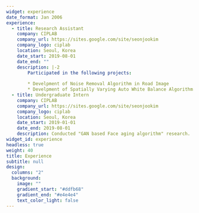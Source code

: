 ```yaml
---
widget: experience
date_format: Jan 2006
experience:
  - title: Research Assistant
    company: CIPLAB
    company_url: https://sites.google.com/site/seonjookim
    company_logo: ciplab
    location: Seoul, Korea
    date_start: 2019-08-01
    date_end: ""
    description: |-2
        Participated in the following projects:
        
        * Develpment of Noise Removal Algorithm in Road Image
        * Develpment of Spatially Varying Auto White Balance Algorithm
  - title: Undergraduate Intern
    company: CIPLAB
    company_url: https://sites.google.com/site/seonjookim
    company_logo: ciplab
    location: Seoul, Korea
    date_start: 2019-01-01
    date_end: 2019-08-01
    description: Conducted "GAN based Face aging algorithm" research.
widget_id: experience
headless: true
weight: 40
title: Experience
subtitle: null
design:
  columns: "2"
  background:
    image: ""
    gradient_start: "#ddfb68"
    gradient_end: "#e4e4e4"
    text_color_light: false
---
```

